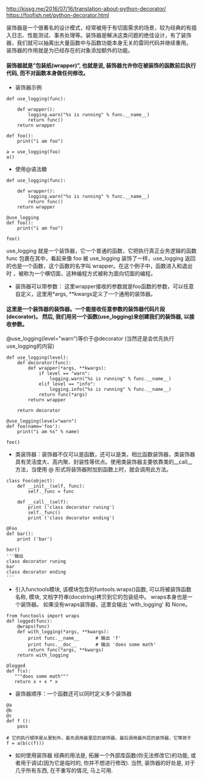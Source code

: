 http://kissg.me/2016/07/16/translation-about-python-decorator/
https://foofish.net/python-decorator.html

装饰器是一个很著名的设计模式，经常被用于有切面需求的场景，较为经典的有插入日志、性能测试、事务处理等。装饰器是解决这类问题的绝佳设计，有了装饰器，我们就可以抽离出大量函数中与函数功能本身无关的雷同代码并继续重用。
装饰器的作用就是为已经存在的对象添加额外的功能。

#### 装饰器就是”包装纸(wrapper)”, 也就是说, 装饰器允许你在被装饰的函数前后执行代码, 而不对函数本身做任何修改。

* 装饰器示例

```
def use_logging(func):

    def wrapper():
        logging.warn("%s is running" % func.__name__)
        return func()
    return wrapper

def foo():
    print("i am foo")

a = use_logging(foo)
a()
```

* 使用@语法糖

```
def use_logging(func):

    def wrapper():
        logging.warn("%s is running" % func.__name__)
        return func()
    return wrapper

@use_logging
def foo():
    print("i am foo")

foo()
```
use_logging 就是一个装饰器，它一个普通的函数，它把执行真正业务逻辑的函数 func 包裹在其中，看起来像 foo 被 use_logging 装饰了一样，use_logging 返回的也是一个函数，这个函数的名字叫 wrapper。在这个例子中，函数进入和退出时 ，被称为一个横切面，这种编程方式被称为面向切面的编程。

* 装饰器可以带参数：
这里wrapper接收的参数就是foo函数的参数，可以任意自定义，这里用*args, **kwargs定义了一个通用的装饰器。
#### 这里是一个装饰器的装饰器。一个能接收任意参数的装饰器代码片段(decorator)。 然后, 我们用另一个函数(use_logging)来创建我们的装饰器, 以接收参数。
@use_logging(level="warn")等价于@decorator (当然还是会优先执行use_logging的内容)
```
def use_logging(level):
    def decorator(func):
        def wrapper(*args, **kwargs):
            if level == "warn":
                logging.warn("%s is running" % func.__name__)
            elif level == "info":
                logging.info("%s is running" % func.__name__)
            return func(*args)
        return wrapper

    return decorator

@use_logging(level="warn")
def foo(name='foo'):
    print("i am %s" % name)

foo()
```

* 类装饰器：装饰器不仅可以是函数，还可以是类，相比函数装饰器，类装饰器具有灵活度大、高内聚、封装性等优点。使用类装饰器主要依靠类的__call__方法，当使用 @ 形式将装饰器附加到函数上时，就会调用此方法。
```
class Foo(object):
    def __init__(self, func):
        self._func = func

    def __call__(self):
        print ('class decorator runing')
        self._func()
        print ('class decorator ending')

@Foo
def bar():
    print ('bar')

bar()
'''输出
class decorator runing
bar
class decorator ending
'''
```

* 引入functools模块, 该模块包含的funtools.wraps()函数, 可以将被装饰函数名称, 模块, 文档字符串(docstring)拷贝到它的包装纸中。
wraps本身也是一个装饰器。
如果没有wraps装饰器，这里会输出 'with_logging' 和 None。
```
from functools import wraps
def logged(func):
    @wraps(func)
    def with_logging(*args, **kwargs):
        print func.__name__      # 输出 'f'
        print func.__doc__       # 输出 'does some math'
        return func(*args, **kwargs)
    return with_logging

@logged
def f(x):
   """does some math"""
   return x + x * x

```

* 装饰器顺序：一个函数还可以同时定义多个装饰器
```
@a
@b
@c
def f ():
    pass

# 它的执行顺序是从里到外，最先调用最里层的装饰器，最后调用最外层的装饰器，它等效于
f = a(b(c(f)))
```

* 如何使用装饰器
经典的用法是, 拓展一个外部库函数(你无法修改它)的功能, 或者用于调试(因为它是临时的, 你并不想进行修改).
当然, 装饰器的好处是, 对于几乎所有东西, 在不重写的情况, 马上可用.
